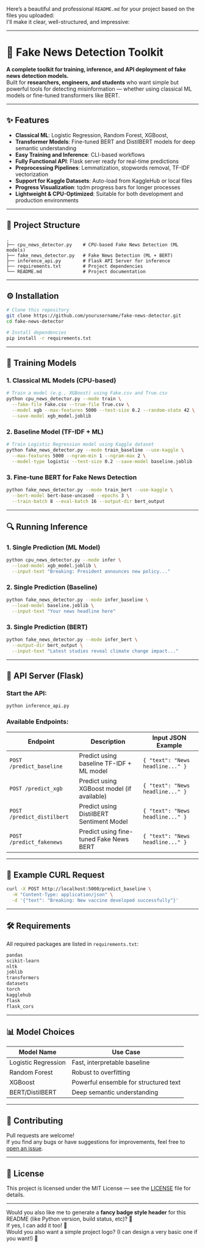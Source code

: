 Here’s a beautiful and professional `README.md` for your project based on the files you uploaded:  
I'll make it clear, well-structured, and impressive:  

---

# 📰 Fake News Detection Toolkit

**A complete toolkit for training, inference, and API deployment of fake news detection models.**  
Built for **researchers, engineers, and students** who want simple but powerful tools for detecting misinformation — whether using classical ML models or fine-tuned transformers like BERT.

---

## ✨ Features

- **Classical ML**: Logistic Regression, Random Forest, XGBoost,
- **Transformer Models**: Fine-tuned BERT and DistilBERT models for deep semantic understanding
- **Easy Training and Inference**: CLI-based workflows
- **Fully Functional API**: Flask server ready for real-time predictions
- **Preprocessing Pipelines**: Lemmatization, stopwords removal, TF-IDF vectorization
- **Support for Kaggle Datasets**: Auto-load from KaggleHub or local files
- **Progress Visualization**: tqdm progress bars for longer processes
- **Lightweight & CPU-Optimized**: Suitable for both development and production environments

---

## 📂 Project Structure

```
.
├── cpu_news_detector.py    # CPU-based Fake News Detection (ML models)
├── fake_news_detector.py   # Fake News Detection (ML + BERT)
├── inference_api.py        # Flask API Server for inference
├── requirements.txt        # Project dependencies
└── README.md               # Project documentation
```

---

## ⚙️ Installation

```bash
# Clone this repository
git clone https://github.com/yourusername/fake-news-detector.git
cd fake-news-detector

# Install dependencies
pip install -r requirements.txt
```

---

## 🧠 Training Models

### 1. Classical ML Models (CPU-based)

```bash
# Train a model (e.g., XGBoost) using Fake.csv and True.csv
python cpu_news_detector.py --mode train \
  --fake-file Fake.csv --true-file True.csv \
  --model xgb --max-features 5000 --test-size 0.2 --random-state 42 \
  --save-model xgb_model.joblib
```

### 2. Baseline Model (TF-IDF + ML)

```bash
# Train Logistic Regression model using Kaggle dataset
python fake_news_detector.py --mode train_baseline --use-kaggle \
  --max-features 5000 --ngram-min 1 --ngram-max 2 \
  --model-type logistic --test-size 0.2 --save-model baseline.joblib
```

### 3. Fine-tune BERT for Fake News Detection

```bash
python fake_news_detector.py --mode train_bert --use-kaggle \
  --bert-model bert-base-uncased --epochs 3 \
  --train-batch 8 --eval-batch 16 --output-dir bert_output
```

---

## 🔍 Running Inference

### 1. Single Prediction (ML Model)

```bash
python cpu_news_detector.py --mode infer \
  --load-model xgb_model.joblib \
  --input-text "Breaking: President announces new policy..."
```

### 2. Single Prediction (Baseline)

```bash
python fake_news_detector.py --mode infer_baseline \
  --load-model baseline.joblib \
  --input-text "Your news headline here"
```

### 3. Single Prediction (BERT)

```bash
python fake_news_detector.py --mode infer_bert \
  --output-dir bert_output \
  --input-text "Latest studies reveal climate change impact..."
```

---

## 🚀 API Server (Flask)

### Start the API:

```bash
python inference_api.py
```

### Available Endpoints:

| Endpoint               | Description                                 | Input JSON Example                     |
|-------------------------|---------------------------------------------|----------------------------------------|
| `POST /predict_baseline` | Predict using baseline TF-IDF + ML model   | `{ "text": "News headline..." }`       |
| `POST /predict_xgb`      | Predict using XGBoost model (if available) | `{ "text": "News headline..." }`       |
| `POST /predict_distilbert` | Predict using DistilBERT Sentiment Model | `{ "text": "News headline..." }`       |
| `POST /predict_fakenews` | Predict using fine-tuned Fake News BERT    | `{ "text": "News headline..." }`       |

---

## 📜 Example CURL Request

```bash
curl -X POST http://localhost:5000/predict_baseline \
  -H "Content-Type: application/json" \
  -d '{"text": "Breaking: New vaccine developed successfully"}'
```

---

## 🛠 Requirements

All required packages are listed in `requirements.txt`:

```txt
pandas
scikit-learn
nltk
joblib
transformers
datasets
torch
kagglehub
flask
flask_cors
```

---

## 📊 Model Choices

| Model Name | Use Case |
|------------|----------|
| Logistic Regression | Fast, interpretable baseline |
| Random Forest | Robust to overfitting |
| XGBoost | Powerful ensemble for structured text |
| BERT/DistilBERT | Deep semantic understanding |

---

## 💬 Contributing

Pull requests are welcome!  
If you find any bugs or have suggestions for improvements, feel free to [open an issue](https://github.com/yourusername/fake-news-detector/issues).

---

## 📄 License

This project is licensed under the MIT License — see the [LICENSE](LICENSE) file for details.

---

Would you also like me to generate a **fancy badge style header** for this README (like Python version, build status, etc)? 🚀  
If yes, I can add it too! 🚀  
Would you also want a simple project logo? (I can design a very basic one if you want!) 🎨